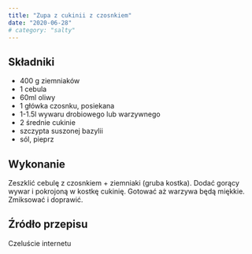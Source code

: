 ```yaml
---
title: "Zupa z cukinii z czosnkiem"
date: "2020-06-28"
# category: "salty"
---
```


## Składniki

- 400 g ziemniaków
- 1 cebula
- 60ml oliwy
- 1 główka czosnku, posiekana
- 1-1.5l wywaru drobiowego lub warzywnego
- 2 średnie cukinie
- szczypta suszonej bazylii
- sól, pieprz

## Wykonanie

Zeszklić cebulę z czosnkiem + ziemniaki (gruba kostka). Dodać gorący wywar i pokrojoną w kostkę cukinię. Gotować aż warzywa będą miękkie. Zmiksować i doprawić.

## Źródło przepisu

Czeluście internetu
